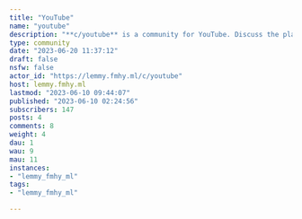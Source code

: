 ```yaml
---
title: "YouTube" 
name: "youtube"
description: "**c/youtube** is a community for YouTube. Discuss the platform, videos, channels, creator tips, or anything that relates to YouTube! Please read and follow the rules. Have fun, be kind!**Rules:**- No politics- Do not suggest that users should like or subscribe- No advertising products or services- No explicit self promotion- Be kind**Posting Guidelines:**Discussion based posts are primarily encouraged. You may post links to videos or channels but there must be a reason for doing so other than promoting videos/channels. This guideline should ensure there is less spam and less self-promotion so we can grow a rich community."
type: community
date: "2023-06-20 11:37:12"
draft: false
nsfw: false
actor_id: "https://lemmy.fmhy.ml/c/youtube"
host: lemmy.fmhy.ml
lastmod: "2023-06-10 09:44:07"
published: "2023-06-10 02:24:56"
subscribers: 147
posts: 4
comments: 8
weight: 4
dau: 1
wau: 9
mau: 11
instances:
- "lemmy_fmhy_ml"
tags: 
- "lemmy_fmhy_ml"

---
```

